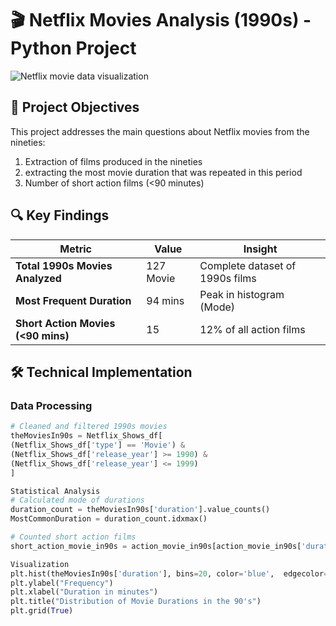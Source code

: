 # 🎬 Netflix Movies Analysis (1990s) - Python Project

![Netflix movie data visualization](https://github.com/user-attachments/assets/b7f946a9-771d-4bec-a448-c4b710c61fc4)

## 📌 Project Objectives
This project addresses the main questions about Netflix movies from the nineties:
1. Extraction of films produced in the nineties 
2. extracting the most movie duration that was repeated in this period 
3. Number of short action films (<90 minutes)

## 🔍 Key Findings
| Metric | Value | Insight |
|--------|-------|---------|
| **Total 1990s Movies Analyzed** | 127 Movie | Complete dataset of 1990s films |
| **Most Frequent Duration** | 94 mins | Peak in histogram (Mode) |
| **Short Action Movies (<90 mins)** | 15 | 12% of all action films |

## 🛠️ Technical Implementation
### Data Processing
```python
# Cleaned and filtered 1990s movies
theMoviesIn90s = Netflix_Shows_df[
(Netflix_Shows_df['type'] == 'Movie') &
(Netflix_Shows_df['release_year'] >= 1990) &
(Netflix_Shows_df['release_year'] <= 1999)
]

Statistical Analysis
# Calculated mode of durations
duration_count = theMoviesIn90s['duration'].value_counts()
MostCommonDuration = duration_count.idxmax()

# Counted short action films
short_action_movie_in90s = action_movie_in90s[action_movie_in90s['duration'] < 90].shape[0]

Visualization
plt.hist(theMoviesIn90s['duration'], bins=20, color='blue',  edgecolor='black')
plt.ylabel("Frequency")
plt.xlabel("Duration in minutes")
plt.title("Distribution of Movie Durations in the 90's")
plt.grid(True)


